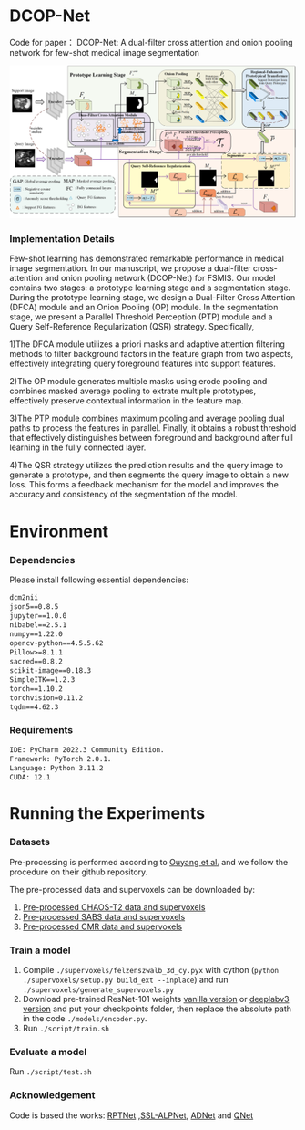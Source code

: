 # DCOP-Net
Code for paper： DCOP-Net: A dual-filter cross attention and onion pooling network for
few-shot medical image segmentation

![](./over.png)

### Implementation Details
Few-shot learning has demonstrated remarkable performance in medical image segmentation. 
In our manuscript, we propose a dual-filter cross-attention and onion pooling network (DCOP-Net)
for FSMIS. Our model contains two stages: a prototype learning stage and a segmentation stage. 
During the prototype learning stage, we design a Dual-Filter Cross Attention (DFCA) module and  an Onion Pooling (OP) module.
In the segmentation stage, we present a Parallel Threshold Perception (PTP) module and a Query Self-Reference Regularization (QSR) strategy.
Specifically,

1)The DFCA module utilizes a priori masks and adaptive attention filtering methods to filter background factors in the feature graph from two aspects, effectively integrating query foreground features into support features.

2)The OP module generates multiple masks using erode pooling and combines  masked average pooling to extrate multiple prototypes, effectively preserve contextual information in the feature map.
                                                                                                                   
3)The PTP module combines maximum pooling and average pooling dual paths to process the features in parallel. Finally, it obtains a robust threshold that effectively distinguishes between foreground and background after full learning in the fully connected layer.

4)The QSR strategy utilizes the prediction results and the query image to generate a prototype, and then segments the query image to obtain a new loss. This forms a feedback mechanism for the model and improves the accuracy and consistency of the segmentation of the model.

# Environment
### Dependencies
Please install following essential dependencies:
```
dcm2nii
json5==0.8.5
jupyter==1.0.0
nibabel==2.5.1
numpy==1.22.0
opencv-python==4.5.5.62
Pillow>=8.1.1
sacred==0.8.2
scikit-image==0.18.3
SimpleITK==1.2.3
torch==1.10.2
torchvision=0.11.2
tqdm==4.62.3
```
### Requirements
```
IDE: PyCharm 2022.3 Community Edition.
Framework: PyTorch 2.0.1.
Language: Python 3.11.2
CUDA: 12.1
```
# Running the Experiments
### Datasets
Pre-processing is performed according to [Ouyang et al.](https://github.com/cheng-01037/Self-supervised-Fewshot-Medical-Image-Segmentation/tree/2f2a22b74890cb9ad5e56ac234ea02b9f1c7a535) and we follow the procedure on their github repository.

The pre-processed data and supervoxels can be downloaded by:
1) [Pre-processed CHAOS-T2 data and supervoxels](https://drive.google.com/drive/folders/1elxzn67Hhe0m1PvjjwLGls6QbkIQr1m1?usp=share_link)
2) [Pre-processed SABS data and supervoxels](https://drive.google.com/drive/folders/1pgm9sPE6ihqa2OuaiSz7X8QhXKkoybv5?usp=share_link)
3) [Pre-processed CMR data and supervoxels](https://drive.google.com/drive/folders/1aaU5KQiKOZelfVOpQxxfZNXKNkhrcvY2?usp=share_link)

### Train a model
1. Compile `./supervoxels/felzenszwalb_3d_cy.pyx` with cython (`python ./supervoxels/setup.py build_ext --inplace`) and run `./supervoxels/generate_supervoxels.py` 
2. Download pre-trained ResNet-101 weights [vanilla version](https://download.pytorch.org/models/resnet101-63fe2227.pth) or [deeplabv3 version](https://download.pytorch.org/models/deeplabv3_resnet101_coco-586e9e4e.pth) and put your checkpoints folder, then replace the absolute path in the code `./models/encoder.py`.  
3. Run `./script/train.sh` 

### Evaluate a model
Run `./script/test.sh` 

### Acknowledgement
Code is based the works: [RPTNet](https://github.com/YazhouZhu19/RPT) ,[SSL-ALPNet](https://github.com/cheng-01037/Self-supervised-Fewshot-Medical-Image-Segmentation), [ADNet](https://github.com/sha168/ADNet) and [QNet](https://github.com/ZJLAB-AMMI/Q-Net)



